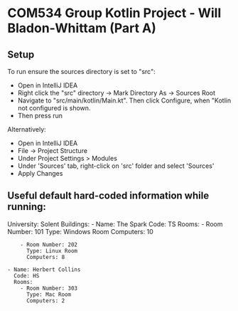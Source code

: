 # COM534 Group Kotlin Project - Will Bladon-Whittam (Part A)

## Setup

To run ensure the sources directory is set to "src":
- Open in IntelliJ IDEA
- Right click the "src" directory -> Mark Directory As -> Sources Root
- Navigate to "src/main/kotlin/Main.kt". Then click Configure, when "Kotlin not configured is shown.
- Then press run

Alternatively:
- Open in IntelliJ IDEA
- File -> Project Structure
- Under Project Settings > Modules
- Under 'Sources' tab, right-click on 'src' folder and select 'Sources'
- Apply Changes

## Useful default hard-coded information while running:

University: Solent
  Buildings:
    - Name: The Spark
      Code: TS
      Rooms:
        - Room Number: 101
          Type: Windows Room
          Computers: 10

        - Room Number: 202
          Type: Linux Room
          Computers: 8

    - Name: Herbert Collins
      Code: HS
      Rooms:
        - Room Number: 303
          Type: Mac Room
          Computers: 2